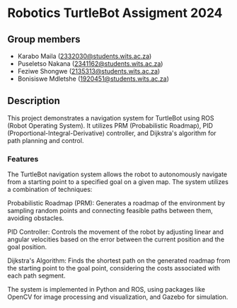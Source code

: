 # Robotics TurtleBot Assigment 2024
## Group members
- Karabo Maila (2332030@students.wits.ac.za)
- Puseletso Nakana (2341162@students.wits.ac.za)
- Feziwe Shongwe (2135313@students.wits.ac.za)
- Bonisiswe Mdletshe (1920451@students.wits.ac.za)

## Description
This project demonstrates a navigation system for TurtleBot using ROS (Robot Operating System). It utilizes PRM (Probabilistic Roadmap), PID (Proportional-Integral-Derivative) controller, and Dijkstra's algorithm for path planning and control.

### Features
The TurtleBot navigation system allows the robot to autonomously navigate from a starting point to a specified goal on a given map. The system utilizes a combination of techniques:

Probabilistic Roadmap (PRM): Generates a roadmap of the environment by sampling random points and connecting feasible paths between them, avoiding obstacles.

PID Controller: Controls the movement of the robot by adjusting linear and angular velocities based on the error between the current position and the goal position.

Dijkstra's Algorithm: Finds the shortest path on the generated roadmap from the starting point to the goal point, considering the costs associated with each path segment.

The system is implemented in Python and ROS, using packages like OpenCV for image processing and visualization, and Gazebo for simulation.

